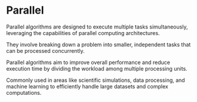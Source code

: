 # Parallel

Parallel algorithms are designed to execute multiple tasks simultaneously, leveraging the capabilities of parallel computing architectures.

They involve breaking down a problem into smaller, independent tasks that can be processed concurrently.

Parallel algorithms aim to improve overall performance and reduce execution time by dividing the workload among multiple processing units.

Commonly used in areas like scientific simulations, data processing, and machine learning to efficiently handle large datasets and complex computations.
